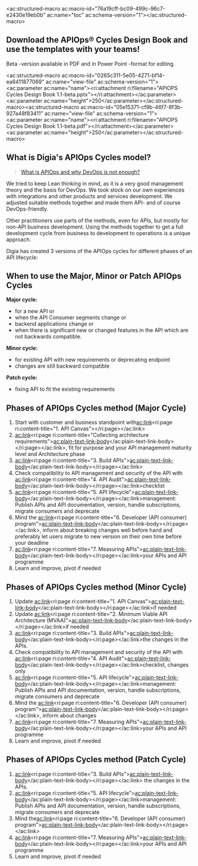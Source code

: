 <ac:structured-macro ac:macro-id="76a19cff-bc09-499c-96c7-e2430e19eb0b" ac:name="toc" ac:schema-version="1"></ac:structured-macro>

## Download the APIOps® Cycles Design Book and use the templates with your teams!

Beta -version available in PDF and in Power Point -format for editing. 

<ac:structured-macro ac:macro-id="0265c311-5e05-4271-bf14-ea6411877069" ac:name="view-file" ac:schema-version="1"><ac:parameter ac:name="name"><ri:attachment ri:filename="APIOPS Cycles Design Book 1.1-beta.pptx"></ri:attachment></ac:parameter><ac:parameter ac:name="height">250</ac:parameter></ac:structured-macro><ac:structured-macro ac:macro-id="05e15371-cf9b-46f7-8f3b-927a48f83411" ac:name="view-file" ac:schema-version="1"><ac:parameter ac:name="name"><ri:attachment ri:filename="APIOPS Cycles Design Book 1.1-beta.pdf"></ri:attachment></ac:parameter><ac:parameter ac:name="height">250</ac:parameter></ac:structured-macro>

## What is Digia's APIOps Cycles model?

> [<u>What is APIOps and why DevOps is not enough?</u>](http://what%20is%20apiops/)

We tried to keep Lean thinking in mind, as it is a very good management theory and the basis for DevOps. We took stock on our own experiences with integrations and other products and services development. We adjusted suitable methods together and made them API- and of course DevOps-friendly.

Other practitioners use parts of the methods, even for APIs, but mostly for non-API business development. Using the methods together to get a full development cycle from business to development to operations is a unique approach.

Digia has created 3 versions of the APIOps cycles for different phases of an API lifecycle:

## When to use the Major, Minor or Patch APIOps Cycles 

**Major cycle:**

*   for a new API or
*   when the API Consumer segments change or
*   backend applications change or
*   when there is significant new or changed features in the API which are not backwards compatible.

**Minor cycle:**

*   for existing API with new requirements or deprecating endpoint
*   changes are still backward compatible

**Patch cycle:**

*   fixing API to fit the existing requirements

## Phases of APIOps Cycles method (Major Cycle)

1.  Start with customer and business standpoint with<ac:link><ri:page ri:content-title="1\. API Canvas"></ri:page></ac:link>
2.  <ac:link><ri:page ri:content-title="Collecting architecture requirements"><ac:plain-text-link-body></ac:plain-text-link-body></ri:page></ac:link>, fit for purpose and your API management maturity level and Architecture phase
3.  <ac:link><ri:page ri:content-title="3\. Build APIs"><ac:plain-text-link-body></ac:plain-text-link-body></ri:page></ac:link>
4.  Check compatibility to API management and security of the API with <ac:link><ri:page ri:content-title="4\. API Audit"><ac:plain-text-link-body></ac:plain-text-link-body></ri:page></ac:link>checklist
5.  <ac:link><ri:page ri:content-title="5\. API lifecycle"><ac:plain-text-link-body></ac:plain-text-link-body></ri:page></ac:link>management: Publish APIs and API documentation, version, handle subscriptions, migrate consumers and deprecate
6.  Mind the <ac:link><ri:page ri:content-title="6\. Developer (API consumer) program"><ac:plain-text-link-body></ac:plain-text-link-body></ri:page></ac:link>, inform about breaking changes well before hand and preferably let users migrate to new version on their own time before your deadline
7.  <ac:link><ri:page ri:content-title="7\. Measuring APIs"><ac:plain-text-link-body></ac:plain-text-link-body></ri:page></ac:link>your APIs and API programme
8.  Learn and improve, pivot if needed

## Phases of APIOps Cycles method (Minor Cycle)

1.  Update <ac:link><ri:page ri:content-title="1\. API Canvas"><ac:plain-text-link-body></ac:plain-text-link-body></ri:page></ac:link>if needed
2.  Update <ac:link><ri:page ri:content-title="2\. Minimum Viable API Architecture (MVAA)"><ac:plain-text-link-body></ac:plain-text-link-body></ri:page></ac:link>if needed
3.  <ac:link><ri:page ri:content-title="3\. Build APIs"><ac:plain-text-link-body></ac:plain-text-link-body></ri:page></ac:link>the changes in the APIs.
4.  Check compatibility to API management and security of the API with <ac:link><ri:page ri:content-title="4\. API Audit"><ac:plain-text-link-body></ac:plain-text-link-body></ri:page></ac:link>checklist, changes only
5.  <ac:link><ri:page ri:content-title="5\. API lifecycle"><ac:plain-text-link-body></ac:plain-text-link-body></ri:page></ac:link>management: Publish APIs and API documentation, version, handle subscriptions, migrate consumers and deprecate
6.  Mind the <ac:link><ri:page ri:content-title="6\. Developer (API consumer) program"><ac:plain-text-link-body></ac:plain-text-link-body></ri:page></ac:link>, inform about changes
7.  <ac:link><ri:page ri:content-title="7\. Measuring APIs"><ac:plain-text-link-body></ac:plain-text-link-body></ri:page></ac:link>your APIs and API programme
8.  Learn and improve, pivot if needed

## Phases of APIOps Cycles method (Patch Cycle)

1.  <ac:link><ri:page ri:content-title="3\. Build APIs"><ac:plain-text-link-body></ac:plain-text-link-body></ri:page></ac:link> the changes in the APIs.
2.  <ac:link><ri:page ri:content-title="5\. API lifecycle"><ac:plain-text-link-body></ac:plain-text-link-body></ri:page></ac:link>management: Publish APIs and API documentation, version, handle subscriptions, migrate consumers and deprecate
3.  Mind the<ac:link><ri:page ri:content-title="6\. Developer (API consumer) program"><ac:plain-text-link-body></ac:plain-text-link-body></ri:page></ac:link>
4.  <ac:link><ri:page ri:content-title="7\. Measuring APIs"><ac:plain-text-link-body></ac:plain-text-link-body></ri:page></ac:link>your APIs and API programme
5.  Learn and improve, pivot if needed